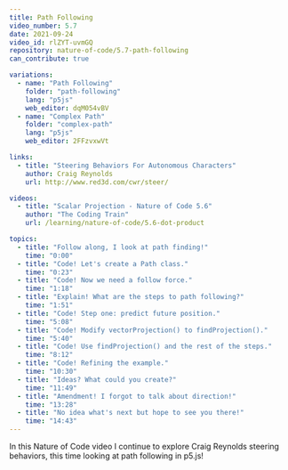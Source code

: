 ```yaml
---
title: Path Following
video_number: 5.7
date: 2021-09-24
video_id: rlZYT-uvmGQ
repository: nature-of-code/5.7-path-following
can_contribute: true

variations:
  - name: "Path Following"
    folder: "path-following"
    lang: "p5js"
    web_editor: dqM054vBV
  - name: "Complex Path"
    folder: "complex-path"
    lang: "p5js"
    web_editor: 2FFzvxwVt

links:
  - title: "Steering Behaviors For Autonomous Characters"
    author: Craig Reynolds
    url: http://www.red3d.com/cwr/steer/

videos:
  - title: "Scalar Projection - Nature of Code 5.6"
    author: "The Coding Train"
    url: /learning/nature-of-code/5.6-dot-product

topics:
  - title: "Follow along, I look at path finding!"
    time: "0:00"
  - title: "Code! Let's create a Path class."
    time: "0:23"
  - title: "Code! Now we need a follow force."
    time: "1:18"
  - title: "Explain! What are the steps to path following?"
    time: "1:51"
  - title: "Code! Step one: predict future position."
    time: "5:08"
  - title: "Code! Modify vectorProjection() to findProjection()."
    time: "5:40"
  - title: "Code! Use findProjection() and the rest of the steps."
    time: "8:12"
  - title: "Code! Refining the example."
    time: "10:30"
  - title: "Ideas? What could you create?"
    time: "11:49"
  - title: "Amendment! I forgot to talk about direction!"
    time: "13:28"
  - title: "No idea what's next but hope to see you there!"
    time: "14:43"
---
```


In this Nature of Code video I continue to explore Craig Reynolds steering behaviors, this time looking at path following in p5.js!
